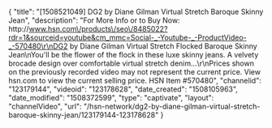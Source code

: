 {
    "title": "[1508521049] DG2 by Diane Gilman Virtual Stretch Baroque Skinny Jean",
    "description": "For More Info or to Buy Now: http:\/\/www.hsn.com\/products\/seo\/8485022?rdr=1&sourceid=youtube&cm_mmc=Social-_-Youtube-_-ProductVideo-_-570480\r\nDG2 by Diane Gilman Virtual Stretch Flocked Baroque Skinny Jean\nYou'll be the flower of the flock in these luxe skinny jeans. A velvety brocade design over comfortable virtual stretch denim...\r\nPrices shown on the previously recorded video may not represent the current price.  View hsn.com to view the current selling price. HSN Item #570480",
    "channelid": "123179144",
    "videoid": "123178628",
    "date_created": "1508105963",
    "date_modified": "1508372599",
    "type": "captivate",
    "layout": "channelVideo",
    "url": "\/hsn-network\/dg2-by-diane-gilman-virtual-stretch-baroque-skinny-jean\/123179144-123178628"
}